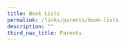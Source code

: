```yaml
---
title: Book Lists
permalink: /links/parents/book-lists
description: ""
third_nav_title: Parents
---
```

